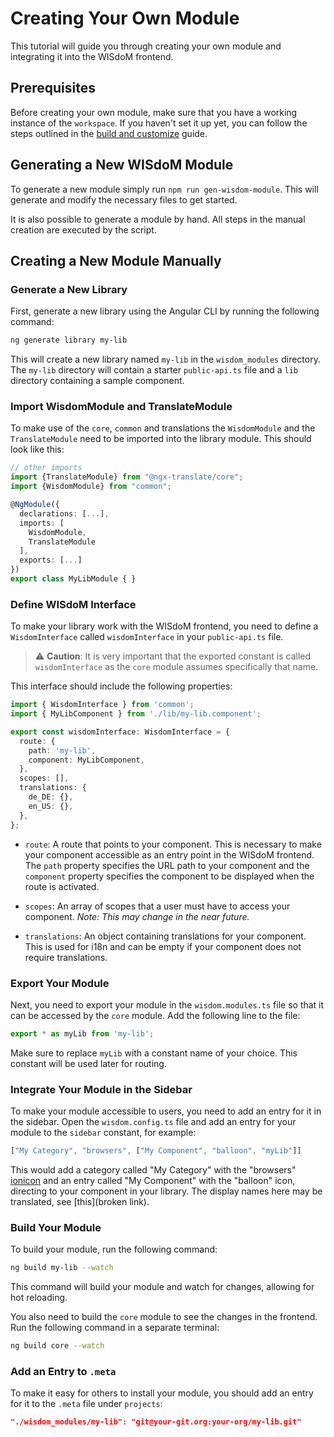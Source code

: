 # Creating Your Own Module

This tutorial will guide you through creating your own module and integrating it 
into the WISdoM frontend.

## Prerequisites

Before creating your own module, make sure that you have a working instance of 
the `workspace`. 
If you haven't set it up yet, you can follow the steps outlined in the 
[build and customize](building-and-customizing-the-frontend-application.md) 
guide.

## Generating a New WISdoM Module

To generate a new module simply run `npm run gen-wisdom-module`.
This will generate and modify the necessary files to get started.

It is also possible to generate a module by hand.
All steps in the manual creation are executed by the script.

## Creating a New Module Manually

### Generate a New Library

First, generate a new library using the Angular CLI by running the following 
command:

```sh
ng generate library my-lib
```

This will create a new library named `my-lib` in the `wisdom_modules` directory. 
The `my-lib` directory will contain a starter `public-api.ts` file and a `lib` 
directory containing a sample component.


### Import WisdomModule and TranslateModule

To make use of the `core`, `common` and translations the `WisdomModule` and the 
`TranslateModule` need to be imported into the library module.
This should look like this:

```ts
// other imports
import {TranslateModule} from "@ngx-translate/core";
import {WisdomModule} from "common";

@NgModule({
  declarations: [...],
  imports: [
    WisdomModule,
    TranslateModule
  ],
  exports: [...]
})
export class MyLibModule { }
```

### Define WISdoM Interface

To make your library work with the WISdoM frontend, you need to define a 
`WisdomInterface` called `wisdomInterface` in your `public-api.ts` file. 

> ⚠️ **Caution**: It is very important that the exported constant is called 
> `wisdomInterface` as the `core` module assumes specifically that name.

This interface should include the following properties:

```ts
import { WisdomInterface } from 'common';
import { MyLibComponent } from './lib/my-lib.component';

export const wisdomInterface: WisdomInterface = {
  route: {
    path: 'my-lib',
    component: MyLibComponent,
  },
  scopes: [],
  translations: {
    de_DE: {},
    en_US: {},
  },
};
```

- `route`:
  A route that points to your component. 
  This is necessary to make your component accessible as an entry point in the 
  WISdoM frontend. 
  The `path` property specifies the URL path to your component and the 
  `component` property specifies the component to be displayed when the route is 
  activated.

- `scopes`:
  An array of scopes that a user must have to access your component.
  *Note: This may change in the near future.*

- `translations`:
  An object containing translations for your component. 
  This is used for i18n and can be empty if your component does not require 
  translations.

### Export Your Module

Next, you need to export your module in the `wisdom.modules.ts` file so that it 
can be accessed by the `core` module. 
Add the following line to the file:

```ts
export * as myLib from 'my-lib';
```

Make sure to replace `myLib` with a constant name of your choice. 
This constant will be used later for routing.

### Integrate Your Module in the Sidebar

To make your module accessible to users, you need to add an entry for it in the 
sidebar. 
Open the `wisdom.config.ts` file and add an entry for your module to the 
`sidebar` constant, for example:

```ts
["My Category", "browsers", ["My Component", "balloon", "myLib"]]
```

This would add a category called "My Category" with the "browsers" 
[ionicon](https://ionic.io/ionicons/) and an entry called "My Component" with 
the "balloon" icon, directing to your component in your library.
The display names here may be translated, see [this](broken link).

### Build Your Module

To build your module, run the following command:

```sh 
ng build my-lib --watch
```

This command will build your module and watch for changes, allowing for hot 
reloading.

You also need to build the `core` module to see the changes in the frontend. 
Run the following command in a separate terminal:

```sh 
ng build core --watch
```

### Add an Entry to `.meta`

To make it easy for others to install your module, you should add an entry for 
it to the `.meta` file under `projects`:

```json
"./wisdom_modules/my-lib": "git@your-git.org:your-org/my-lib.git"
```
